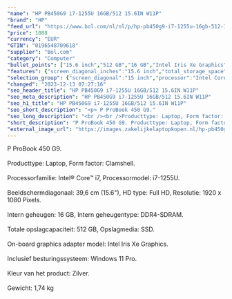 ```yaml
---
"name": "HP PB450G9 i7-1255U 16GB/512 15.6IN W11P"
"brand": "HP"
"feed_url": "https://www.bol.com/nl/nl/p/hp-pb450g9-i7-1255u-16gb-512-15-6in-w11p/9300000132606651"
"price": 1088
"currency": "EUR"
"GTIN": "0196548709618"
"supplier": "Bol.com"
"category": "Computer"
"bullet_points": ["15.6 inch","512 GB","16 GB","Intel Iris Xe Graphics"]
"features": {"screen_diagonal_inches":"15.6 inch","total_storage_space":"512 GB","memory_size":"16 GB","graphics_card":"Intel Iris Xe Graphics"}
"selection_group": {"screen_diagonal":"15 inch","processor":"Intel Core i7","changed_price_past_3_days":false}
"changed": "2023-12-13 07:27:16"
"seo_header_title": "HP PB450G9 i7-1255U 16GB/512 15.6IN W11P"
"seo_meta_description": "HP PB450G9 i7-1255U 16GB/512 15.6IN W11P"
"seo_h1_title": "HP PB450G9 i7-1255U 16GB/512 15.6IN W11P"
"seo_short_description": "<p> P ProBook 450 G9."
"seo_long_description": "<br /><br />Producttype: Laptop, Form factor: Clamshell. <br /><br />Processorfamilie: Intel® Core™ i7, Processormodel: i7-1255U. <br /><br />Beeldschermdiagonaal: 39,6 cm (15. 6\"), HD type: Full HD, Resolutie: 1920 x 1080 Pixels. <br /><br />Intern geheugen: 16 GB, Intern geheugentype: DDR4-SDRAM. <br /><br />Totale opslagcapaciteit: 512 GB, Opslagmedia: SSD. <br /><br />On-board graphics adapter model: Intel Iris Xe Graphics. <br /><br />Inclusief besturingssysteem: Windows 11 Pro. <br /><br />Kleur van het product: Zilver. <br /><br />Gewicht: 1,74 kg </p>"
"short_description": "P ProBook 450 G9. Producttype: Laptop, Form factor: Clamshell. Processorfamilie: Intel® Core™ i7, Processormodel: i7-1255U. Beeldschermdiagonaal: 39,6 cm (15.6\"), HD type: Full HD, Resolutie: 1920 x 1080 Pixels. Intern geheugen: 16 GB, Intern geheugentype: DDR4-SDRAM. Totale opslagcapaciteit: 512 GB, Opslagmedia: SSD. On-board graphics adapter model: Intel Iris Xe Graphics. Inclusief besturingssysteem: Windows 11 Pro. Kleur van het product: Zilver. Gewicht: 1,74 kg"
"external_image_url": "https://images.zakelijkelaptopkopen.nl/hp-pb450g9-i7-1255u-16gb-512-15-6in-w11p.webp"
---
```


<p> P ProBook 450 G9.<br /><br />Producttype: Laptop, Form factor: Clamshell.<br /><br />Processorfamilie: Intel® Core™ i7, Processormodel: i7-1255U.<br /><br />Beeldschermdiagonaal: 39,6 cm (15.6"), HD type: Full HD, Resolutie: 1920 x 1080 Pixels.<br /><br />Intern geheugen: 16 GB, Intern geheugentype: DDR4-SDRAM.<br /><br />Totale opslagcapaciteit: 512 GB, Opslagmedia: SSD.<br /><br />On-board graphics adapter model: Intel Iris Xe Graphics.<br /><br />Inclusief besturingssysteem: Windows 11 Pro.<br /><br />Kleur van het product: Zilver.<br /><br />Gewicht: 1,74 kg </p>